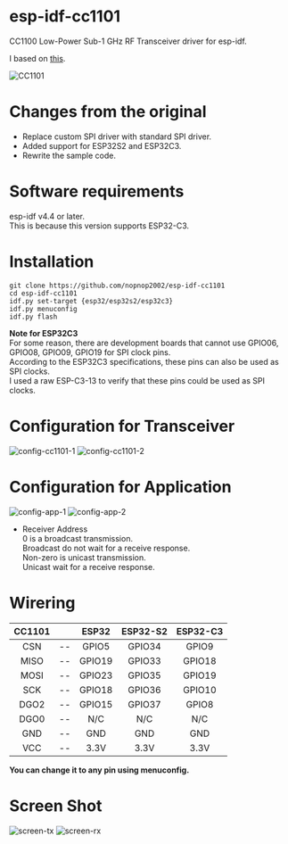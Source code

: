 # esp-idf-cc1101
CC1100 Low-Power Sub-1 GHz RF Transceiver driver for esp-idf.

I based on [this](https://github.com/loboris/ESP32_CC1101).

![CC1101](https://user-images.githubusercontent.com/6020549/158111751-76c97267-0fb9-4f43-946e-2640fa5f3733.JPG)


# Changes from the original   
- Replace custom SPI driver with standard SPI driver.   
- Added support for ESP32S2 and ESP32C3.   
- Rewrite the sample code.   

# Software requirements
esp-idf v4.4 or later.   
This is because this version supports ESP32-C3.   

# Installation

```Shell
git clone https://github.com/nopnop2002/esp-idf-cc1101
cd esp-idf-cc1101
idf.py set-target {esp32/esp32s2/esp32c3}
idf.py menuconfig
idf.py flash
```

__Note for ESP32C3__   
For some reason, there are development boards that cannot use GPIO06, GPIO08, GPIO09, GPIO19 for SPI clock pins.   
According to the ESP32C3 specifications, these pins can also be used as SPI clocks.   
I used a raw ESP-C3-13 to verify that these pins could be used as SPI clocks.   


# Configuration for Transceiver   
![config-cc1101-1](https://user-images.githubusercontent.com/6020549/158111642-146a2ed5-4463-4519-948b-db2f0391f8a4.jpg)
![config-cc1101-2](https://user-images.githubusercontent.com/6020549/158111647-d0276f26-5251-47b6-a97c-55af2e6ee7a9.jpg)


# Configuration for Application   
![config-app-1](https://user-images.githubusercontent.com/6020549/158111726-a0b57086-809d-4fc6-a9bf-225f8871a3df.jpg)
![config-app-2](https://user-images.githubusercontent.com/6020549/158111729-a9bbeee7-8242-4ee5-8ac9-fc33ab5b2fd7.jpg)

- Receiver Address   
0 is a broadcast transmission.   
Broadcast do not wait for a receive response.   
Non-zero is unicast transmission.   
Unicast wait for a receive response.   

# Wirering

|CC1101||ESP32|ESP32-S2|ESP32-C3|
|:-:|:-:|:-:|:-:|:-:|
|CSN|--|GPIO5|GPIO34|GPIO9|
|MISO|--|GPIO19|GPIO33|GPIO18|
|MOSI|--|GPIO23|GPIO35|GPIO19|
|SCK|--|GPIO18|GPIO36|GPIO10|
|DGO2|--|GPIO15|GPIO37|GPIO8|
|DGO0|--|N/C|N/C|N/C|
|GND|--|GND|GND|GND|
|VCC|--|3.3V|3.3V|3.3V|

__You can change it to any pin using menuconfig.__   


# Screen Shot   
![screen-tx](https://user-images.githubusercontent.com/6020549/158112359-e1424239-38e0-4642-8259-bbd653639b3c.jpg)
![screen-rx](https://user-images.githubusercontent.com/6020549/158112361-3ae2c4e7-4ff0-4617-bca6-9ae51de67625.jpg)
